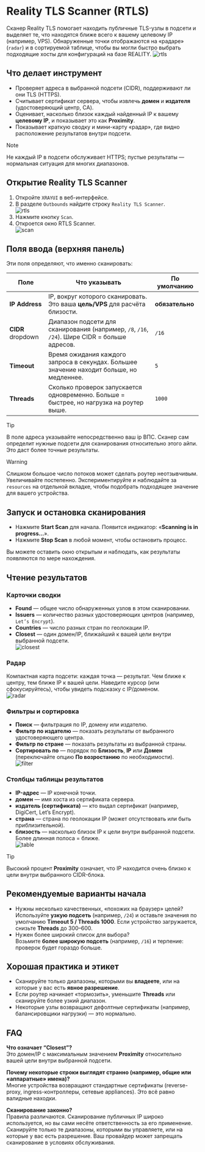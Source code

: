 # Reality TLS Scanner (RTLS)

Сканер Reality TLS помогает находить публичные TLS-узлы в подсети и выделяет те, что находятся ближе всего к вашему целевому IP (например, VPS). Обнаруженные точки отображаются на «радаре» (`radar`) и в сортируемой таблице, чтобы вы могли быстро выбрать подходящие хосты для конфигураций на базе REALITY.
![rtls](../.vuepress/public/images/rtls-scanner/20250823224740.png)

## Что делает инструмент

- Проверяет адреса в выбранной подсети (CIDR), поддерживают ли они TLS (HTTPS).
- Считывает сертификат сервера, чтобы извлечь **домен** и **издателя** (удостоверяющий центр, CA).
- Оценивает, насколько близок каждый найденный IP к вашему **целевому IP**, и показывает это как **Proximity**.
- Показывает краткую сводку и мини-карту «радар», где видно расположение результатов внутри подсети.

> [!NOTE]
> Не каждый IP в подсети обслуживает HTTPS; пустые результаты — нормальная ситуация для многих диапазонов.

## Открытие Reality TLS Scanner

1. Откройте `XRAYUI` в веб-интерфейсе.
1. В разделе `Outbounds` найдите строку `Reality TLS Scanner`.  
   ![rtls](../.vuepress/public/images/rtls-scanner/20250823222415.png)
1. Нажмите кнопку `Scan`.
1. Откроется окно RTLS Scanner.  
   ![scan](../.vuepress/public/images/rtls-scanner/20250823222551.png)

## Поля ввода (верхняя панель)

Эти поля определяют, что именно сканировать:

| Поле              | Что указывать                                                                                 | По умолчанию    |
| ----------------- | --------------------------------------------------------------------------------------------- | --------------- |
| **IP Address**    | IP, вокруг которого сканировать. Это ваша **цель/VPS** для расчёта близости.                  | **обязательно** |
| **CIDR** dropdown | Диапазон подсети для сканирования (например, `/8`, `/16`, `/24`). Шире CIDR = больше адресов. | `/16`           |
| **Timeout**       | Время ожидания каждого запроса в секундах. Большее значение находит больше, но медленнее.     | `5`             |
| **Threads**       | Сколько проверок запускается одновременно. Больше = быстрее, но нагрузка на роутер выше.      | `1000`          |

> [!tip]
> В поле адреса указывайте непосредственно ваш ip ВПС. Сканер сам определит нужные подсети для сканирования относительно этого айпи. Это даст более точные результаты.

> [!WARNING]
> Слишком большое число потоков может сделать роутер неотзывчивым. Увеличивайте постепенно. Экспериментируйте и наблюдайте за `resources` на отдельной вкладке, чтобы подобрать подходящее значение для вашего устройства.

## Запуск и остановка сканирования

- Нажмите **Start Scan** для начала. Появится индикатор: «**Scanning is in progress…**».
- Нажмите **Stop Scan** в любой момент, чтобы остановить процесс.

Вы можете оставить окно открытым и наблюдать, как результаты появляются по мере нахождения.

## Чтение результатов

### Карточки сводки

- **Found** — общее число обнаруженных узлов в этом сканировании.
- **Issuers** — количество разных удостоверяющих центров (например, `Let’s Encrypt`).
- **Countries** — число разных стран по геолокации IP.
- **Closest** — один домен/IP, ближайший к вашей цели внутри выбранной подсети.  
  ![closest ](../.vuepress/public/images/rtls-scanner/20250823225320.png)

### Радар

Компактная карта подсети: каждая точка — результат. Чем ближе к центру, тем ближе IP к вашей цели. Наведите курсор (или сфокусируйтесь), чтобы увидеть подсказку с IP/доменом.  
![radar](../.vuepress/public/images/rtls-scanner/20250823225345.png)

### Фильтры и сортировка

- **Поиск** — фильтрация по IP, домену или издателю.
- **Фильтр по издателю** — показать результаты от выбранного удостоверяющего центра.
- **Фильтр по стране** — показать результаты из выбранной страны.
- **Сортировать по** — порядок по **Близость**, **IP** или **Домен** (переключайте опцию **По возростанию** по необходимости).  
  ![filter](../.vuepress/public/images/rtls-scanner/20250823225405.png)

### Столбцы таблицы результатов

- **IP-адрес** — IP конечной точки.
- **домен** — имя хоста из сертификата сервера.
- **издатель (сертификата)** — кто выдал сертификат (например, DigiCert, Let’s Encrypt).
- **страна** — страна по геолокации IP (может отсутствовать или быть приблизительной).
- **близость** — насколько близок IP к цели внутри выбранной подсети. Более длинная полоса = ближе.  
  ![table](../.vuepress/public/images/rtls-scanner/20250823225424.png)

> [!TIP]
> Высокий процент **Proximity** означает, что IP находится очень близко к цели внутри выбранного CIDR-блока.

## Рекомендуемые варианты начала

- Нужны несколько качественных, «похожих на браузер» целей?  
  Используйте **узкую подсеть** (например, `/24`) и оставьте значения по умолчанию **Timeout 5 / Threads 1000**. Если устройство загружается, снизьте **Threads** до 300–600.
- Нужен более широкий список для выбора?  
  Возьмите **более широкую подсеть** (например, `/16`) и терпение: проверок будет гораздо больше.

## Хорошая практика и этикет

- Сканируйте только диапазоны, которыми вы **владеете**, или на которые у вас есть **явное разрешение**.
- Если роутер начинает «тормозить», уменьшите **Threads** или сканируйте более узкий диапазон.
- Некоторые узлы возвращают дефолтные сертификаты (например, балансировщики нагрузки) — это нормально.

## FAQ

**Что означает “Closest”?**  
Это домен/IP с максимальным значением **Proximity** относительно вашей цели внутри выбранной подсети.

**Почему некоторые строки выглядят странно (например, общие или «аппаратные» имена)?**  
Многие устройства возвращают стандартные сертификаты (reverse-proxy, ingress-контроллеры, сетевые appliances). Это всё равно валидные находки.

**Сканирование законно?**  
Правила различаются. Сканирование публичных IP широко используется, но вы сами несёте ответственность за его применение. Сканируйте только те диапазоны, которыми вы управляете, или на которые у вас есть разрешение. Ваш провайдер может запрещать сканирование в условиях обслуживания.
